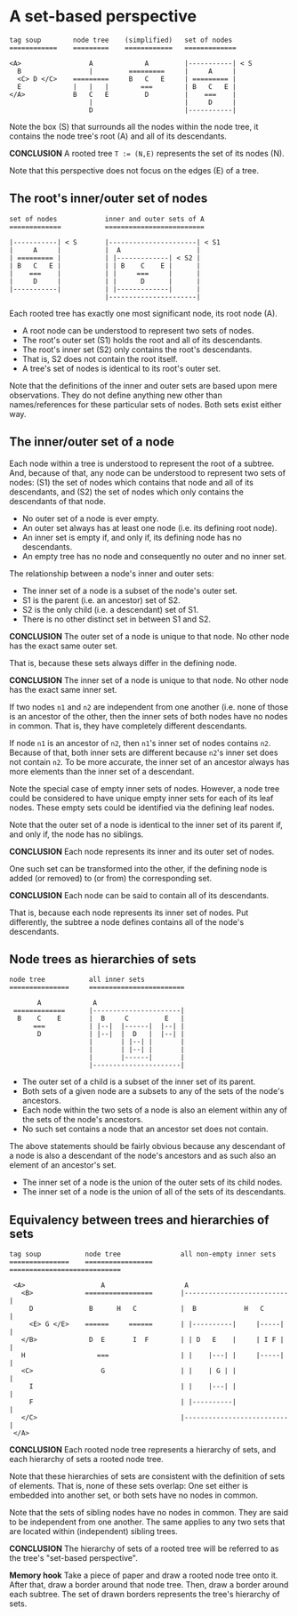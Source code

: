 
<!-- ======================================================================= -->
# A set-based perspective

```
tag soup        node tree    (simplified)   set of nodes
============    =========    ============   =============

<A>                 A             A         |-----------| < S
  B                 |         =========     |     A     |
  <C> D </C>    =========     B   C   E     | ========= |
  E             |   |   |        ===        | B   C   E |
</A>            B   C   E         D         |    ===    |
                    |                       |     D     |
                    D                       |-----------|
```

Note the box (S) that surrounds all the nodes within the node tree,
it contains the node tree's root (A) and all of its descendants.

**CONCLUSION**
A rooted tree `T := (N,E)` represents the set of its nodes (N).

Note that this perspective does not focus on the edges (E) of a tree.

<!-- ======================================================================= -->
## The root's inner/outer set of nodes

```
set of nodes            inner and outer sets of A
=============           =========================

|-----------| < S       |----------------------| < S1
|     A     |           |  A                   |
| ========= |           | |-------------| < S2 |
| B   C   E |           | | B    C    E |      |
|    ===    |           | |     ===     |      |
|     D     |           | |      D      |      |
|-----------|           | |-------------|      |
                        |----------------------|
```

Each rooted tree has exactly one most significant node, its root node (A).

* A root node can be understood to represent two sets of nodes.
* The root's outer set (S1) holds the root and all of its descendants.
* The root's inner set (S2) only contains the root's descendants.
* That is, S2 does not contain the root itself.
* A tree's set of nodes is identical to its root's outer set.

Note that the definitions of the inner and outer sets are based upon mere
observations. They do not define anything new other than names/references
for these particular sets of nodes. Both sets exist either way.

<!-- ======================================================================= -->
## The inner/outer set of a node

Each node within a tree is understood to represent the root of a subtree. And,
because of that, any node can be understood to represent two sets of nodes:
(S1) the set of nodes which contains that node and all of its descendants, and
(S2) the set of nodes which only contains the descendants of that node.

* No outer set of a node is ever empty.
* An outer set always has at least one node (i.e. its defining root node).
* An inner set is empty if, and only if, its defining node has no descendants.
* An empty tree has no node and consequently no outer and no inner set.

The relationship between a node's inner and outer sets:

* The inner set of a node is a subset of the node's outer set.
* S1 is the parent (i.e. an ancestor) set of S2.
* S2 is the only child (i.e. a descendant) set of S1.
* There is no other distinct set in between S1 and S2.

**CONCLUSION**
The outer set of a node is unique to that node.
No other node has the exact same outer set.

That is, because these sets always differ in the defining node.

**CONCLUSION**
The inner set of a node is unique to that node.
No other node has the exact same inner set.

If two nodes `n1` and `n2` are independent from one another (i.e. none of those
is an ancestor of the other, then the inner sets of both nodes have no nodes in
common. That is, they have completely different descendants.

If node `n1` is an ancestor of `n2`, then `n1`'s inner set of nodes contains
`n2`. Because of that, both inner sets are different because `n2`'s inner set
does not contain `n2`. To be more accurate, the inner set of an ancestor always
has more elements than the inner set of a descendant.

Note the special case of empty inner sets of nodes. However, a node tree could
be considered to have unique empty inner sets for each of its leaf nodes. These
empty sets could be identified via the defining leaf nodes.

Note that the outer set of a node is identical to the inner set of its parent
if, and only if, the node has no siblings.

**CONCLUSION**
Each node represents its inner and its outer set of nodes.

One such set can be transformed into the other, if the defining node is added
(or removed) to (or from) the corresponding set.

**CONCLUSION**
Each node can be said to contain all of its descendants.

That is, because each node represents its inner set of nodes. Put differently,
the subtree a node defines contains all of the node's descendants.

<!-- ======================================================================= -->
## Node trees as hierarchies of sets

```
node tree           all inner sets
===============     ========================

       A             A
 =============      |----------------------|
  B    C    E       |  B     C         E   |
      ===           | |--|  |------|  |--| |
       D            | |--|  |  D   |  |--| |
                    |       | |--| |       |
                    |       | |--| |       |
                    |       |------|       |
                    |----------------------|
```

* The outer set of a child is a subset of the inner set of its parent.
* Both sets of a given node are a subsets
  to any of the sets of the node's ancestors.
* Each node within the two sets of a node is also
  an element within any of the sets of the node's ancestors.
* No such set contains a node that an ancestor set does not contain.

The above statements should be fairly obvious because
any descendant of a node is also a descendant of the node's ancestors
and as such also an element of an ancestor's set.

* The inner set of a node is the union of the outer sets of its child nodes.
* The inner set of a node is the union of all of the sets of its descendants.

<!-- ======================================================================= -->
## Equivalency between trees and hierarchies of sets

```
tag soup           node tree               all non-empty inner sets
===============    =================       ============================

 <A>                   A                    A
   <B>             =================       |--------------------------|
     D              B      H   C           |  B            H   C      |
     <E> G </E>    ======     ======       | |----------|     |-----| |
   </B>             D  E       I  F        | | D   E    |     | I F | |
   H                  ===                  | |    |---| |     |-----| |
   <C>                 G                   | |    | G | |             |
     I                                     | |    |---| |             |
     F                                     | |----------|             |
   </C>                                    |--------------------------|
 </A>
```

**CONCLUSION**
Each rooted node tree represents a hierarchy of sets,
and each hierarchy of sets a rooted node tree.

Note that these hierarchies of sets are consistent with the definition of sets
of elements. That is, none of these sets overlap: One set either is embedded
into another set, or both sets have no nodes in common.

Note that the sets of sibling nodes have no nodes in common. They are said to
be independent from one another. The same applies to any two sets that are
located within (independent) sibling trees.

**CONCLUSION**
The hierarchy of sets of a rooted tree will be
referred to as the tree's "set-based perspective".

**Memory hook**
Take a piece of paper and draw a rooted node tree onto it. After that, draw a
border around that node tree. Then, draw a border around each subtree. The set
of drawn borders represents the tree's hierarchy of sets.
